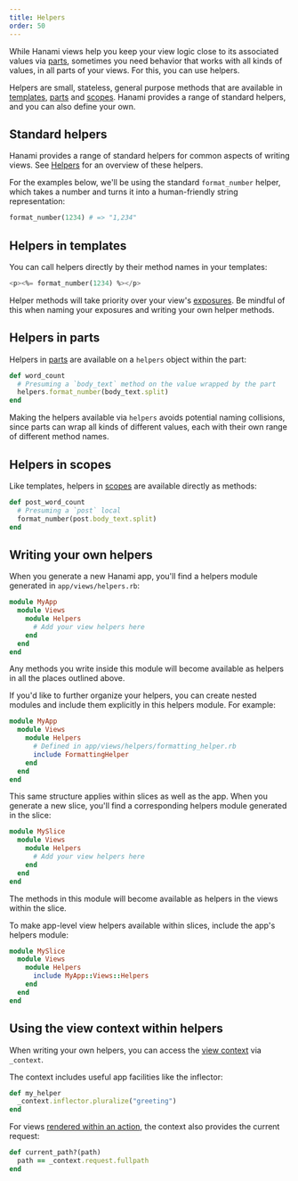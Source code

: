 ```yaml
---
title: Helpers
order: 50
---
```


While Hanami views help you keep your view logic close to its associated values via [parts](/v2.3/views/parts/), sometimes you need behavior that works with all kinds of values, in all parts of your views. For this, you can use helpers.

Helpers are small, stateless, general purpose methods that are available in [templates](/v2.3/views/templates/), [parts](/v2.3/views/parts/) and [scopes](/v2.3/views/scopes/). Hanami provides a range of standard helpers, and you can also define your own.

## Standard helpers

Hanami provides a range of standard helpers for common aspects of writing views. See [Helpers](/v2.3/helpers/overview/) for an overview of these helpers.

For the examples below, we'll be using the standard `format_number` helper, which takes a number and turns it into a human-friendly string representation:

```ruby
format_number(1234) # => "1,234"
```

## Helpers in templates

You can call helpers directly by their method names in your templates:

```sql
<p><%= format_number(1234) %></p>
```

Helper methods will take priority over your view's [exposures](/v2.3/views/exposures/). Be mindful of this when naming your exposures and writing your own helper methods.

## Helpers in parts

Helpers in [parts](/v2.3/views/parts/) are available on a `helpers` object within the part:

```ruby
def word_count
  # Presuming a `body_text` method on the value wrapped by the part
  helpers.format_number(body_text.split)
end
```

Making the helpers available via `helpers` avoids potential naming collisions, since parts can wrap all kinds of different values, each with their own range of different method names.

## Helpers in scopes

Like templates, helpers in [scopes](/v2.3/views/scopes/) are available directly as methods:

```ruby
def post_word_count
  # Presuming a `post` local
  format_number(post.body_text.split)
end
```

## Writing your own helpers

When you generate a new Hanami app, you'll find a helpers module generated in `app/views/helpers.rb`:

```ruby
module MyApp
  module Views
    module Helpers
      # Add your view helpers here
    end
  end
end
```

Any methods you write inside this module will become available as helpers in all the places outlined above.

If you'd like to further organize your helpers, you can create nested modules and include them explicitly in this helpers module. For example:

```ruby
module MyApp
  module Views
    module Helpers
      # Defined in app/views/helpers/formatting_helper.rb
      include FormattingHelper
    end
  end
end
```

This same structure applies within slices as well as the app. When you generate a new slice, you'll find a corresponding helpers module generated in the slice:

```ruby
module MySlice
  module Views
    module Helpers
      # Add your view helpers here
    end
  end
end
```

The methods in this module will become available as helpers in the views within the slice.

To make app-level view helpers available within slices, include the app's helpers module:

```ruby
module MySlice
  module Views
    module Helpers
      include MyApp::Views::Helpers
    end
  end
end
```

## Using the view context within helpers

When writing your own helpers, you can access the [view context](/v2.3/views/context/) via `_context`.

The context includes useful app facilities like the inflector:

```ruby
def my_helper
  _context.inflector.pluralize("greeting")
end
```

For views [rendered within an action](/v2.3/actions/rendering-views/), the context also provides the current request:

```ruby
def current_path?(path)
  path == _context.request.fullpath
end
```
